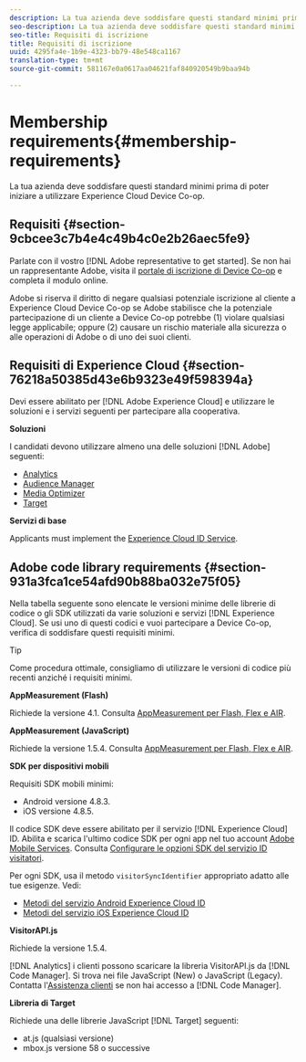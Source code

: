 ```yaml
---
description: La tua azienda deve soddisfare questi standard minimi prima di poter iniziare a utilizzare Experience Cloud Device Co-op.
seo-description: La tua azienda deve soddisfare questi standard minimi prima di poter iniziare a utilizzare Experience Cloud Device Co-op.
seo-title: Requisiti di iscrizione
title: Requisiti di iscrizione
uuid: 4295fa4e-1b9e-4323-bb79-48e548ca1167
translation-type: tm+mt
source-git-commit: 581167e0a0617aa04621faf840920549b9baa94b

---
```



# Membership requirements{#membership-requirements}

La tua azienda deve soddisfare questi standard minimi prima di poter iniziare a utilizzare Experience Cloud Device Co-op.

## Requisiti {#section-9cbcee3c7b4e4c49b4c0e2b26aec5fe9}

Parlate con il vostro [!DNL Adobe representative to get started]. Se non hai un rappresentante Adobe, visita il [portale di iscrizione di Device Co-op](http://landing.adobe.com/en/na/events/summit/275658-summit-co-op.html) e completa il modulo online.

Adobe si riserva il diritto di negare qualsiasi potenziale iscrizione al cliente a Experience Cloud Device Co-op se Adobe stabilisce che la potenziale partecipazione di un cliente a Device Co-op potrebbe (1) violare qualsiasi legge applicabile; oppure (2) causare un rischio materiale alla sicurezza o alle operazioni di Adobe o di uno dei suoi clienti.

## Requisiti di Experience Cloud {#section-76218a50385d43e6b9323e49f598394a}

Devi essere abilitato per [!DNL Adobe Experience Cloud] e utilizzare le soluzioni e i servizi seguenti per partecipare alla cooperativa.

**Soluzioni**

I candidati devono utilizzare almeno una delle soluzioni [!DNL Adobe] seguenti:

* [Analytics](http://www.adobe.com/marketing-cloud/web-analytics.html)
* [Audience Manager](http://www.adobe.com/marketing-cloud/data-management-platform.html)
* [Media Optimizer](http://www.adobe.com/marketing-cloud/online-advertising-management.html)
* [Target](http://www.adobe.com/marketing-cloud/testing-targeting.html)

**Servizi di base**

Applicants must implement the [Experience Cloud ID Service](https://marketing.adobe.com/resources/help/en_US/mcvid/).

## Adobe code library requirements {#section-931a3fca1ce54afd90b88ba032e75f05}

Nella tabella seguente sono elencate le versioni minime delle librerie di codice o gli SDK utilizzati da varie soluzioni e servizi [!DNL Experience Cloud]. Se usi uno di questi codici e vuoi partecipare a Device Co-op, verifica di soddisfare questi requisiti minimi.

>[!TIP]
>
>Come procedura ottimale, consigliamo di utilizzare le versioni di codice più recenti anziché i requisiti minimi.

**AppMeasurement (Flash)**

Richiede la versione 4.1. Consulta [AppMeasurement per Flash, Flex e AIR](https://marketing.adobe.com/resources/help/en_US/sc/appmeasurement/flash/).

**AppMeasurement (JavaScript)**

Richiede la versione 1.5.4. Consulta [AppMeasurement per Flash, Flex e AIR](https://marketing.adobe.com/resources/help/en_US/sc/appmeasurement/flash/).

**SDK per dispositivi mobili**

Requisiti SDK mobili minimi:

* Android versione 4.8.3.
* iOS versione 4.8.5.

Il codice SDK deve essere abilitato per il servizio [!DNL Experience Cloud] ID. Abilita e scarica l&#39;ultimo codice SDK per ogni app nel tuo account [Adobe Mobile Services](https://mobilemarketing.adobe.com/). Consulta [Configurare le opzioni SDK del servizio ID visitatori](https://marketing.adobe.com/resources/help/en_US/mobile/?f=t_config_visitor.html).

Per ogni SDK, usa il metodo `visitorSyncIdentifier` appropriato adatto alle tue esigenze. Vedi:

* [Metodi del servizio Android Experience Cloud ID](https://marketing.adobe.com/resources/help/en_US/mobile/android/mc_methods.html)
* [Metodi del servizio iOS Experience Cloud ID](https://marketing.adobe.com/resources/help/en_US/mobile/ios/?f=mc_methods.html)

**VisitorAPI.js**

Richiede la versione 1.5.4.

[!DNL Analytics] i clienti possono scaricare la libreria VisitorAPI.js da [!DNL Code Manager]. Si trova nei file JavaScript (New) o JavaScript (Legacy). Contatta l&#39;[Assistenza clienti](https://helpx.adobe.com/marketing-cloud/contact-support.html) se non hai accesso a [!DNL Code Manager].

**Libreria di Target**

Richiede una delle librerie JavaScript [!DNL Target] seguenti:

* at.js (qualsiasi versione)
* mbox.js versione 58 o successive

